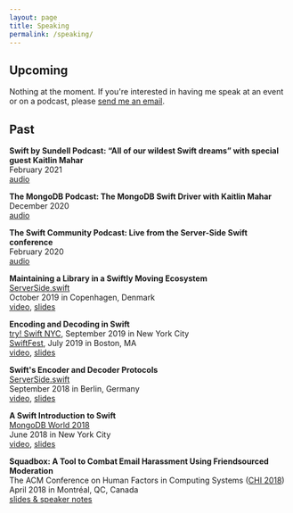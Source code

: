 ```yaml
---
layout: page
title: Speaking
permalink: /speaking/
---
```


## Upcoming
Nothing at the moment. If you're interested in having me speak at an event or on a podcast, please [send me an email](mailto:kaitlinmahar@gmail.com).

## Past
**Swift by Sundell Podcast: “All of our wildest Swift dreams” with special guest Kaitlin Mahar**<br>
February 2021<br>
[audio](https://swiftbysundell.com/podcast/92/)

**The MongoDB Podcast: The MongoDB Swift Driver with Kaitlin Mahar**<br>
December 2020<br>
[audio](https://mongodb.libsyn.com/ep-33-mongodb-swift-driver-with-kaitlin-mahar)

**The Swift Community Podcast: Live from the Server-Side Swift conference**<br>
February 2020<br>
[audio](https://www.swiftcommunitypodcast.org/episodes/7)

**Maintaining a Library in a Swiftly Moving Ecosystem**<br>
[ServerSide.swift](https://www.serversideswift.info/)<br>
October 2019 in Copenhagen, Denmark<br>
[video](https://www.youtube.com/watch?v=9-fdbG9jNt4), [slides](https://speakerdeck.com/kmahar/maintaining-a-library-in-a-swiftly-moving-ecosystem)

**Encoding and Decoding in Swift**<br>
[try! Swift NYC](https://www.tryswift.co/events/2019/nyc/), September 2019 in New York City<br>
[SwiftFest](https://swiftfest.io/), July 2019 in Boston, MA<br>
[video](https://www.youtube.com/watch?v=9GZ8Hiq-Nbc), [slides](https://speakerdeck.com/kmahar/encoding-and-decoding-in-swift)

**Swift's Encoder and Decoder Protocols**<br>
[ServerSide.swift](https://www.serversideswift.info/2018)<br>
September 2018 in Berlin, Germany<br>
[video](https://www.youtube.com/watch?v=yL5Ff5p1hyc), [slides](https://speakerdeck.com/kmahar/swifts-encoder-and-decoder-protocols)

**A Swift Introduction to Swift**<br>
[MongoDB World 2018](https://www.mongodb.com/world18)<br>
June 2018 in New York City<br>
[video](https://www.youtube.com/watch?v=CcCTM1PN1N4), [slides](https://speakerdeck.com/kmahar/a-swift-introduction-to-swift)

**Squadbox: A Tool to Combat Email Harassment Using Friendsourced Moderation**<br>
The ACM Conference on Human Factors in Computing Systems ([CHI 2018](https://chi2018.acm.org/))<br>
April 2018 in Montréal, QC, Canada<br>
[slides & speaker notes](https://homes.cs.washington.edu/~axz/squadbox.html)
